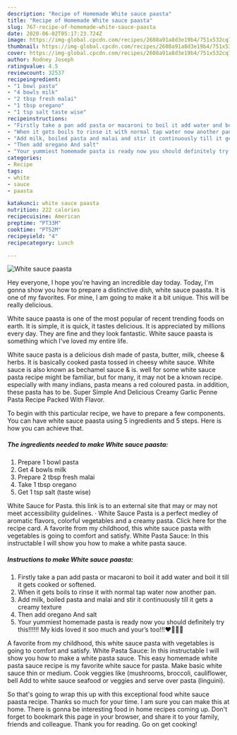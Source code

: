 ```yaml
---
description: "Recipe of Homemade White sauce paasta"
title: "Recipe of Homemade White sauce paasta"
slug: 767-recipe-of-homemade-white-sauce-paasta
date: 2020-06-02T05:17:23.724Z
image: https://img-global.cpcdn.com/recipes/2608a91a8d3e19b4/751x532cq70/white-sauce-paasta-recipe-main-photo.jpg
thumbnail: https://img-global.cpcdn.com/recipes/2608a91a8d3e19b4/751x532cq70/white-sauce-paasta-recipe-main-photo.jpg
cover: https://img-global.cpcdn.com/recipes/2608a91a8d3e19b4/751x532cq70/white-sauce-paasta-recipe-main-photo.jpg
author: Rodney Joseph
ratingvalue: 4.5
reviewcount: 32537
recipeingredient:
- "1 bowl pasta"
- "4 bowls milk"
- "2 tbsp fresh malai"
- "1 tbsp oregano"
- "1 tsp salt taste wise"
recipeinstructions:
- "Firstly take a pan add pasta or macaroni to boil it add water and boil it till it gets cooked or softened."
- "When it gets boils to rinse it with normal tap water now another pan."
- "Add milk, boiled pasta and malai and stir it continuously till it gets a creamy texture"
- "Then add oregano And salt"
- "Your yummiest homemade pasta is ready now you should definitely try this!!!!!! My kids loved it soo much and your’s too!!!❤️🥰🥰🥰"
categories:
- Recipe
tags:
- white
- sauce
- paasta

katakunci: white sauce paasta 
nutrition: 222 calories
recipecuisine: American
preptime: "PT33M"
cooktime: "PT52M"
recipeyield: "4"
recipecategory: Lunch

---
```



![White sauce paasta](https://img-global.cpcdn.com/recipes/2608a91a8d3e19b4/751x532cq70/white-sauce-paasta-recipe-main-photo.jpg)

Hey everyone, I hope you're having an incredible day today. Today, I'm gonna show you how to prepare a distinctive dish, white sauce paasta. It is one of my favorites. For mine, I am going to make it a bit unique. This will be really delicious.

White sauce paasta is one of the most popular of recent trending foods on earth. It is simple, it is quick, it tastes delicious. It is appreciated by millions every day. They are fine and they look fantastic. White sauce paasta is something which I've loved my entire life.

White sauce pasta is a delicious dish made of pasta, butter, milk, cheese &amp; herbs. It is basically cooked pasta tossed in cheesy white sauce. White sauce is also known as bechamel sauce &amp; is. well for some white sauce pasta recipe might be familiar, but for many, it may not be a known recipe. especially with many indians, pasta means a red coloured pasta. in addition, these pasta has to be. Super Simple And Delicious Creamy Garlic Penne Pasta Recipe Packed With Flavor.


To begin with this particular recipe, we have to prepare a few components. You can have white sauce paasta using 5 ingredients and 5 steps. Here is how you can achieve that.

<!--inarticleads1-->

##### The ingredients needed to make White sauce paasta:

1. Prepare 1 bowl pasta
1. Get 4 bowls milk
1. Prepare 2 tbsp fresh malai
1. Take 1 tbsp oregano
1. Get 1 tsp salt (taste wise)


White Sauce for Pasta. this link is to an external site that may or may not meet accessibility guidelines. · White Sauce Pasta is a perfect medley of aromatic flavors, colorful vegetables and a creamy pasta. Click here for the recipe card. A favorite from my childhood, this white sauce pasta with vegetables is going to comfort and satisfy. White Pasta Sauce: In this instructable I will show you how to make a white pasta sauce. 

<!--inarticleads2-->

##### Instructions to make White sauce paasta:

1. Firstly take a pan add pasta or macaroni to boil it add water and boil it till it gets cooked or softened.
1. When it gets boils to rinse it with normal tap water now another pan.
1. Add milk, boiled pasta and malai and stir it continuously till it gets a creamy texture
1. Then add oregano And salt
1. Your yummiest homemade pasta is ready now you should definitely try this!!!!!! My kids loved it soo much and your’s too!!!❤️🥰🥰🥰


A favorite from my childhood, this white sauce pasta with vegetables is going to comfort and satisfy. White Pasta Sauce: In this instructable I will show you how to make a white pasta sauce. This easy homemade white pasta sauce recipe is my favorite white sauce for pasta. Make basic white sauce thin or medium. Cook veggies like (mushrooms, broccoli, cauliflower, bell Add to white sauce seafood or veggies and serve over pasta (linguini). 

So that's going to wrap this up with this exceptional food white sauce paasta recipe. Thanks so much for your time. I am sure you can make this at home. There is gonna be interesting food in home recipes coming up. Don't forget to bookmark this page in your browser, and share it to your family, friends and colleague. Thank you for reading. Go on get cooking!
